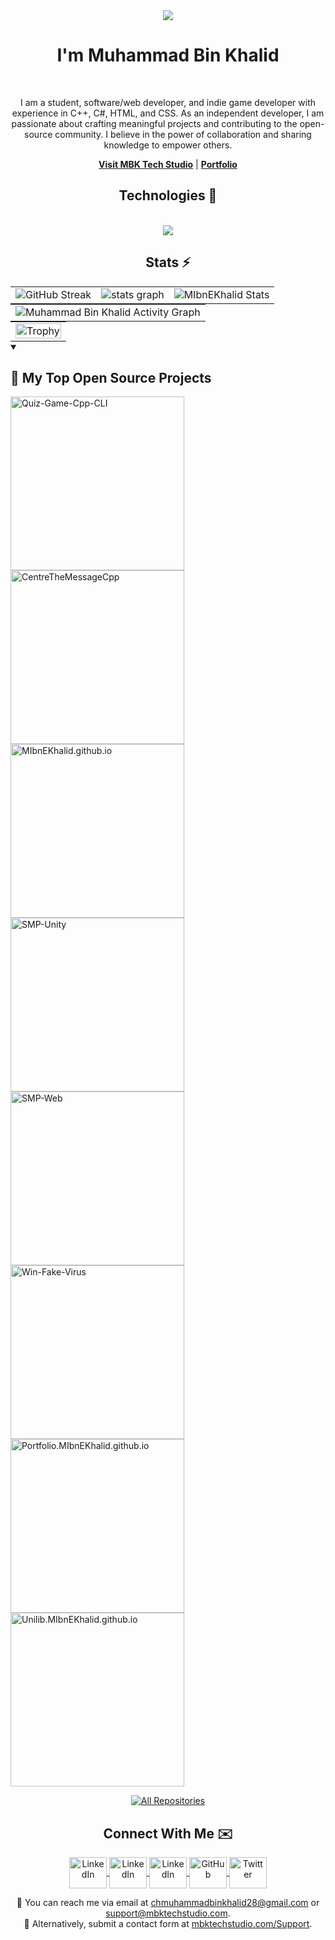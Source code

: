 <div align="center">
    <img src="https://profile-counter.glitch.me/mibnekhalid/count.svg?"  />
 </div>
 <div>
    <h1 align="center">I'm Muhammad Bin Khalid</h1>
 </div>
 <br />
 <p align="center"  text-align="justify">
    I am a student, software/web developer, and indie game developer with experience in C++, C#, HTML, and CSS. As an independent developer, I am passionate about crafting meaningful projects and contributing to the open-source community. I believe in the power of collaboration and sharing knowledge to empower others.
 </p>
 <p align="center">
    <a href="https://MIbnEKhalid.github.io" target="_blank"><b>Visit MBK Tech Studio</b></a> |
    <a href="https://ibnekhalid.me" target="_blank"><b>Portfolio</b></a>
 </p>
 <h2 align="center">
    Technologies 🔧
 </h2>
 <p align="center">
    <a >
    <br />
    <img src="https://skillicons.dev/icons?i=arduino,cpp,java,cs,unity,html,css,androidstudio,linux,arch,kali,ubuntu,windows"/>
    </a>
 </p>
 <h2 align="center">
    Stats ⚡️
 </h2>
 <table style="border:none;margin:0 auto" align="center">
    <tr style="border:none;">
       <td style="border:none;">
          <img src="https://github-readme-streak-stats.herokuapp.com?user=MIbnEKhalid&theme=transparent&hide_border=true&date_format=j%20M%5B%20Y%5D" alt="GitHub Streak" />
       </td>
       <td style="border:none;">
          <img src="https://github-readme-stats.vercel.app/api?username=MIbnEKhalid&hide_title=true&include_all_commits=false&count_private=true&theme=transparent&hide_border=true"   alt="stats graph" />
       </td>
       <td style="border:none;">
          <img src="https://github-readme-stats.vercel.app/api/top-langs/?username=MIbnEKhalid&layout=compact&theme=transparent&hide_border=true&hide=ShaderLab,HLSL" alt="MIbnEKhalid Stats" />
       </td>
    </tr>
 </table>
 <table style="border:none;margin:0 auto" align="center">
    <tr style="border:none;margin:0 auto" align="center">
       <td style="border:none;">
          <img src="https://github-readme-activity-graph.vercel.app/graph?username=MIbnEKhalid&theme=github-dark&hide_border=true"  alt="Muhammad Bin Khalid Activity Graph" />
       </td>
    </tr>
 </table>
 <table style="border:none;margin:0 auto" align="center">
    <tr style="border:none;">
       <td style="border:none;">
        <!--  <img src="https://github-profile-trophy.vercel.app?username=MIbnEKhalid&theme=algolia&column=-1&row=1&margin-w=8&margin-h=8&no-bg=true&no-frame=true&order=4" height="150" alt="trophy graph"  /> -->
           <img src="https://github-profile-trophy.vercel.app/?username=MIbnEKhalid&theme=algolia&no-frame=true&no-bg=true&row=1&column=7" width="100%" alt="Trophy" align="middle"  />  
       </td>
    </tr>
 </table>
 




 
 
<details open> 
  <summary><h2>📘 My Top Open Source Projects</h2></summary>
 
  <p align="left">
    <a href="https://github.com/MIbnEKhalid/Quiz-Game-Cpp-CLI"><img width="278" src="https://denvercoder1-github-readme-stats.vercel.app/api/pin/?username=MIbnEKhalid&repo=Quiz-Game-Cpp-CLI&theme=react&bg_color=1F222E&title_color=F85D7F&hide_border=true&icon_color=F8D866&show_icons=false" alt="Quiz-Game-Cpp-CLI"></a>
    <a href="https://github.com/MIbnEKhalid/CentreTheMessageCpp"><img width="278" src="https://denvercoder1-github-readme-stats.vercel.app/api/pin/?username=MIbnEKhalid&repo=CentreTheMessageCpp&theme=react&bg_color=1F222E&title_color=F85D7F&hide_border=true&icon_color=F8D866&show_icons=false" alt="CentreTheMessageCpp"></a>
    <a href="https://github.com/MIbnEKhalid/MIbnEKhalid.github.io"><img width="278" src="https://denvercoder1-github-readme-stats.vercel.app/api/pin?username=MIbnEKhalid&repo=MIbnEKhalid.github.io&theme=react&bg_color=1F222E&title_color=F85D7F&hide_border=true&icon_color=F8D866&show_icons=false" alt="MIbnEKhalid.github.io"></a>
    <a href="https://github.com/MIbnEKhalid/SMP-Unity"><img width="278" src="https://denvercoder1-github-readme-stats.vercel.app/api/pin/?username=MIbnEKhalid&repo=SMP-Unity&theme=react&bg_color=1F222E&title_color=F85D7F&hide_border=true&icon_color=F8D866&show_icons=false" alt="SMP-Unity"></a>
    <a href="https://github.com/MIbnEKhalid/SMP-Web"><img width="278" src="https://denvercoder1-github-readme-stats.vercel.app/api/pin/?username=MIbnEKhalid&repo=SMP-Web&theme=react&bg_color=1F222E&title_color=F85D7F&hide_border=true&icon_color=F8D866&show_icons=false" alt="SMP-Web"></a> 
    <a href="https://github.com/MIbnEKhalid/Win-Fake-Virus"><img width="278" src="https://denvercoder1-github-readme-stats.vercel.app/api/pin/?username=MIbnEKhalid&repo=Win-Fake-Virus&theme=react&bg_color=1F222E&title_color=F85D7F&hide_border=true&icon_color=F8D866&show_icons=false" alt="Win-Fake-Virus"></a>
    <a href="https://github.com/MIbnEKhalid/Portfolio.MIbnEKhalid.github.io"><img width="278" src="https://denvercoder1-github-readme-stats.vercel.app/api/pin/?username=MIbnEKhalid&repo=Portfolio.MIbnEKhalid.github.io&theme=react&bg_color=1F222E&title_color=F85D7F&hide_border=true&icon_color=F8D866&show_icons=false" alt="Portfolio.MIbnEKhalid.github.io"></a>
    <a href="https://github.com/MIbnEKhalid/Unilib.MIbnEKhalid.github.io"><img width="278" src="https://denvercoder1-github-readme-stats.vercel.app/api/pin/?username=MIbnEKhalid&repo=Unilib.MIbnEKhalid.github.io&theme=react&bg_color=1F222E&title_color=F85D7F&hide_border=true&icon_color=F8D866&show_icons=false" alt="Unilib.MIbnEKhalid.github.io"></a> 
  </p>

<p align="center">
  <a href="https://github.com/MIbnEKhalid?tab=repositories&sort=stargazers">
    <img alt="All Repositories" title="All Repositories" src="https://custom-icon-badges.demolab.com/badge/-Click%20Here%20For%20All%20My%20Repos-1F222E?style=for-the-badge&logoColor=white&logo=repo"/>
  </a>
</p>
</details>

 

 


 <h2 align="center">
    Connect With Me ✉️️
 </h2>
 <p align="center">  
    <a href="https://www.youtube.com/@MIbnEKhalid" target="_blank">
    <img align="center" src="https://raw.githubusercontent.com/rahuldkjain/github-profile-readme-generator/master/src/images/icons/Social/youtube.svg" alt="LinkedIn" height="50" width="60" />
    </a> 
    <a href="https://www.instagram.com/ibn__e__khalid/" target="_blank">
    <img align="center" src="https://raw.githubusercontent.com/rahuldkjain/github-profile-readme-generator/master/src/images/icons/Social/instagram.svg" alt="LinkedIn" height="50" width="60" />
    </a> 
    <a href="https://www.linkedin.com/in/muhammad-bin-khalid-89711b25b/" target="_blank">
    <img align="center" src="https://raw.githubusercontent.com/rahuldkjain/github-profile-readme-generator/master/src/images/icons/Social/linked-in-alt.svg" alt="LinkedIn" height="50" width="60" />
    </a> 
    <a href="https://github.com/mibnekhalid" target="_blank">
    <img align="center" src="https://raw.githubusercontent.com/rahulbanerjee26/githubAboutMeGenerator/main/icons/github.svg" alt="GitHub" height="50" width="60" />
    </a>
    <a href="https://twitter.com/ibnekhalid28" target="_blank">
    <img align="center" src="https://raw.githubusercontent.com/rahuldkjain/github-profile-readme-generator/master/src/images/icons/Social/twitter.svg" alt="Twitter" height="50" width="60" />
    </a>  
 </p>
 <p align="center">
    📧 You can reach me via email at <a href="mailto:chmuhammadbinkhalid28@gmail.com">chmuhammadbinkhalid28@gmail.com</a> or <a href="mailto:support@mbktechstudio.com">support@mbktechstudio.com</a>.  
    <br>
    💬 Alternatively, submit a contact form at <a href="https://mbktechstudio.com/Support" target="_blank">mbktechstudio.com/Support</a>.
 </p>
 <!--
    <h3 align="left">Conntact Us:</h3>
    <p align="left">
    <a href="https://twitter.com/rg" target="blank"><img align="center" src="https://raw.githubusercontent.com/rahuldkjain/github-profile-readme-generator/master/src/images/icons/Social/twitter.svg" alt="rg" height="30" width="40" /></a>
    <a href="https://linkedin.com/in/rg" target="blank"><img align="center" src="https://raw.githubusercontent.com/rahuldkjain/github-profile-readme-generator/master/src/images/icons/Social/linked-in-alt.svg" alt="rg" height="30" width="40" /></a>
    <a href="https://stackoverflow.com/users/rg" target="blank"><img align="center" src="https://raw.githubusercontent.com/rahuldkjain/github-profile-readme-generator/master/src/images/icons/Social/stack-overflow.svg" alt="rg" height="30" width="40" /></a>
    <a href="https://fb.com/gr" target="blank"><img align="center" src="https://raw.githubusercontent.com/rahuldkjain/github-profile-readme-generator/master/src/images/icons/Social/facebook.svg" alt="gr" height="30" width="40" /></a>
    <a href="https://instagram.com/rg" target="blank"><img align="center" src="https://raw.githubusercontent.com/rahuldkjain/github-profile-readme-generator/master/src/images/icons/Social/instagram.svg" alt="rg" height="30" width="40" /></a>
    <a href="https://www.youtube.com/c/rrg" target="blank"><img align="center" src="https://raw.githubusercontent.com/rahuldkjain/github-profile-readme-generator/master/src/images/icons/Social/youtube.svg" alt="rrg" height="30" width="40" /></a>
    <a href="https://discord.gg/rgrg" target="blank"><img align="center" src="https://raw.githubusercontent.com/rahuldkjain/github-profile-readme-generator/master/src/images/icons/Social/discord.svg" alt="rgrg" height="30" width="40" /></a>
    </p>
    -->
 <!--
    <h3 align="left">Support:</h3>
    <p><a href="https://www.buymeacoffee.com/ththe"> </a><a href="ko-fi.com/ibnekhalid"> <img align="left" src="https://cdn.ko-fi.com/cdn/kofi3.png?v=3" height="50" width="210" alt="thy" /></a></p><br><br>
    -->
